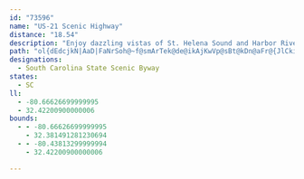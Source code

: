 ```yaml
---
id: "73596"
name: "US-21 Scenic Highway"
distance: "18.54"
description: "Enjoy dazzling vistas of St. Helena Sound and Harbor River from the Lady's Island Bridge as you drive the US-21 Scenic Highway."
path: "ol{dEdcjkN|AaD|FaNrSoh@~f@smArTek@de@ikAjKwVp@sBt@kDn@aFr@{JlCki@x@iM^_EFcDkAsMyCeU_@yEDaDNeBrCaM~@sFjGmh@NeD?sB]iEoEwWIgECmKOeCaMgj@mEk`@YoDUiRDoNvFi}A@{FQ}C]iCe@eCsBgFyBkD_SoRwEiFiCsEs^e{@_BeF}A{GqAkK_QykD]uI?mJB{Ed@iIhAqJdBqIzgAaoEnA}Dz@mBbAeBbAqAxA{AdBmAfEiCxUcMb`@qP|Ak@tAMrC@bCl@~@j@n@j@|E`Hn@j@hH|EbQ~I"
designations:
  - South Carolina State Scenic Byway
states:
  - SC
ll:
  - -80.66626699999995
  - 32.42200900000006
bounds:
  - - -80.66626699999995
    - 32.381491281230694
  - - -80.43813299999994
    - 32.42200900000006

---
```


